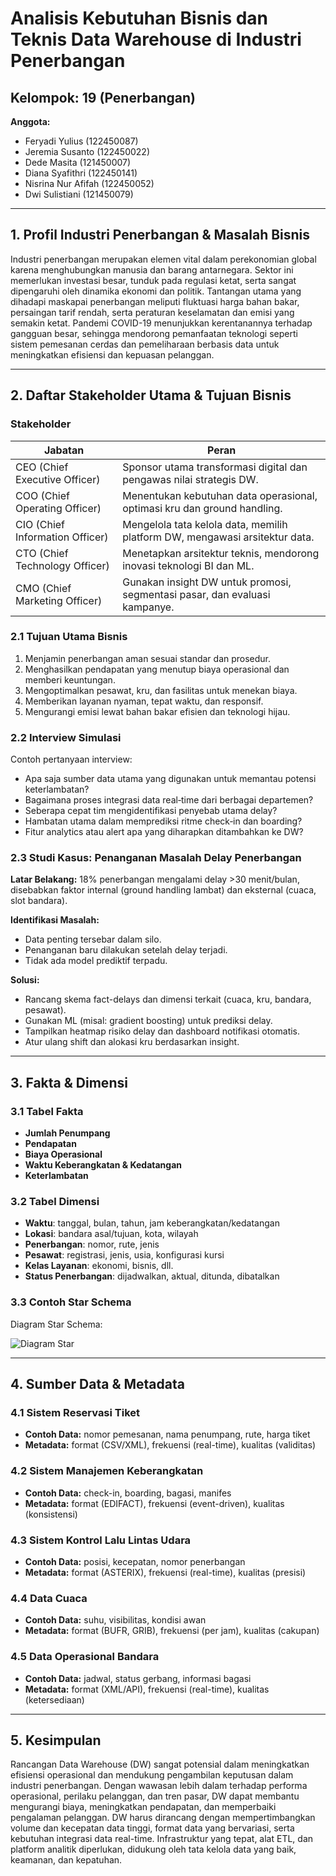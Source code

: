 # Analisis Kebutuhan Bisnis dan Teknis Data Warehouse di Industri Penerbangan

## Kelompok: 19 (Penerbangan)

**Anggota:**

* Feryadi Yulius (122450087)
* Jeremia Susanto (122450022)
* Dede Masita (121450007)
* Diana Syafithri (122450141)
* Nisrina Nur Afifah (122450052)
* Dwi Sulistiani (121450079)

---

## 1. Profil Industri Penerbangan & Masalah Bisnis

Industri penerbangan merupakan elemen vital dalam perekonomian global karena menghubungkan manusia dan barang antarnegara. Sektor ini memerlukan investasi besar, tunduk pada regulasi ketat, serta sangat dipengaruhi oleh dinamika ekonomi dan politik. Tantangan utama yang dihadapi maskapai penerbangan meliputi fluktuasi harga bahan bakar, persaingan tarif rendah, serta peraturan keselamatan dan emisi yang semakin ketat. Pandemi COVID-19 menunjukkan kerentanannya terhadap gangguan besar, sehingga mendorong pemanfaatan teknologi seperti sistem pemesanan cerdas dan pemeliharaan berbasis data untuk meningkatkan efisiensi dan kepuasan pelanggan.

---

## 2. Daftar Stakeholder Utama & Tujuan Bisnis

### Stakeholder

| Jabatan                         | Peran                                                                       |
| ------------------------------- | --------------------------------------------------------------------------- |
| CEO (Chief Executive Officer)   | Sponsor utama transformasi digital dan pengawas nilai strategis DW.         |
| COO (Chief Operating Officer)   | Menentukan kebutuhan data operasional, optimasi kru dan ground handling.    |
| CIO (Chief Information Officer) | Mengelola tata kelola data, memilih platform DW, mengawasi arsitektur data. |
| CTO (Chief Technology Officer)  | Menetapkan arsitektur teknis, mendorong inovasi teknologi BI dan ML.        |
| CMO (Chief Marketing Officer)   | Gunakan insight DW untuk promosi, segmentasi pasar, dan evaluasi kampanye.  |

### 2.1 Tujuan Utama Bisnis

1. Menjamin penerbangan aman sesuai standar dan prosedur.
2. Menghasilkan pendapatan yang menutup biaya operasional dan memberi keuntungan.
3. Mengoptimalkan pesawat, kru, dan fasilitas untuk menekan biaya.
4. Memberikan layanan nyaman, tepat waktu, dan responsif.
5. Mengurangi emisi lewat bahan bakar efisien dan teknologi hijau.

### 2.2 Interview Simulasi

Contoh pertanyaan interview:

* Apa saja sumber data utama yang digunakan untuk memantau potensi keterlambatan?
* Bagaimana proses integrasi data real‑time dari berbagai departemen?
* Seberapa cepat tim mengidentifikasi penyebab utama delay?
* Hambatan utama dalam memprediksi ritme check‑in dan boarding?
* Fitur analytics atau alert apa yang diharapkan ditambahkan ke DW?

### 2.3 Studi Kasus: Penanganan Masalah Delay Penerbangan

**Latar Belakang:**
18% penerbangan mengalami delay >30 menit/bulan, disebabkan faktor internal (ground handling lambat) dan eksternal (cuaca, slot bandara).

**Identifikasi Masalah:**

* Data penting tersebar dalam silo.
* Penanganan baru dilakukan setelah delay terjadi.
* Tidak ada model prediktif terpadu.

**Solusi:**

* Rancang skema fact-delays dan dimensi terkait (cuaca, kru, bandara, pesawat).
* Gunakan ML (misal: gradient boosting) untuk prediksi delay.
* Tampilkan heatmap risiko delay dan dashboard notifikasi otomatis.
* Atur ulang shift dan alokasi kru berdasarkan insight.

---

## 3. Fakta & Dimensi

### 3.1 Tabel Fakta

* **Jumlah Penumpang**
* **Pendapatan**
* **Biaya Operasional**
* **Waktu Keberangkatan & Kedatangan**
* **Keterlambatan**

### 3.2 Tabel Dimensi

* **Waktu**: tanggal, bulan, tahun, jam keberangkatan/kedatangan
* **Lokasi**: bandara asal/tujuan, kota, wilayah
* **Penerbangan**: nomor, rute, jenis
* **Pesawat**: registrasi, jenis, usia, konfigurasi kursi
* **Kelas Layanan**: ekonomi, bisnis, dll.
* **Status Penerbangan**: dijadwalkan, aktual, ditunda, dibatalkan

### 3.3 Contoh Star Schema

Diagram Star Schema:

![Diagram Star](sains-data/Kelompok-19-DW-RC/gambar/diagram_star.png)

---

## 4. Sumber Data & Metadata

### 4.1 Sistem Reservasi Tiket

* **Contoh Data:** nomor pemesanan, nama penumpang, rute, harga tiket
* **Metadata:** format (CSV/XML), frekuensi (real-time), kualitas (validitas)

### 4.2 Sistem Manajemen Keberangkatan

* **Contoh Data:** check-in, boarding, bagasi, manifes
* **Metadata:** format (EDIFACT), frekuensi (event-driven), kualitas (konsistensi)

### 4.3 Sistem Kontrol Lalu Lintas Udara

* **Contoh Data:** posisi, kecepatan, nomor penerbangan
* **Metadata:** format (ASTERIX), frekuensi (real-time), kualitas (presisi)

### 4.4 Data Cuaca

* **Contoh Data:** suhu, visibilitas, kondisi awan
* **Metadata:** format (BUFR, GRIB), frekuensi (per jam), kualitas (cakupan)

### 4.5 Data Operasional Bandara

* **Contoh Data:** jadwal, status gerbang, informasi bagasi
* **Metadata:** format (XML/API), frekuensi (real-time), kualitas (ketersediaan)

---

## 5. Kesimpulan

Rancangan Data Warehouse (DW) sangat potensial dalam meningkatkan efisiensi operasional dan mendukung pengambilan keputusan dalam industri penerbangan. Dengan wawasan lebih dalam terhadap performa operasional, perilaku pelanggan, dan tren pasar, DW dapat membantu mengurangi biaya, meningkatkan pendapatan, dan memperbaiki pengalaman pelanggan. DW harus dirancang dengan mempertimbangkan volume dan kecepatan data tinggi, format data yang bervariasi, serta kebutuhan integrasi data real-time. Infrastruktur yang tepat, alat ETL, dan platform analitik diperlukan, didukung oleh tata kelola data yang baik, keamanan, dan kepatuhan.
